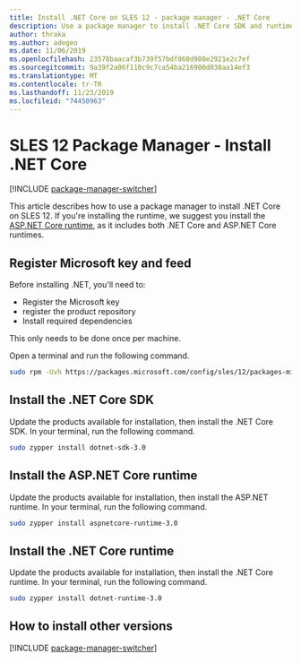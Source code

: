 ```yaml
---
title: Install .NET Core on SLES 12 - package manager - .NET Core
description: Use a package manager to install .NET Core SDK and runtime on SLES 12.
author: thraka
ms.author: adegeo
ms.date: 11/06/2019
ms.openlocfilehash: 23578baacaf3b739f57bdf860d980e2921e2c7ef
ms.sourcegitcommit: 9a39f2a06f110c9c7ca54ba216900d038aa14ef3
ms.translationtype: MT
ms.contentlocale: tr-TR
ms.lasthandoff: 11/23/2019
ms.locfileid: "74450963"
---
```

# <a name="sles-12-package-manager---install-net-core"></a>SLES 12 Package Manager - Install .NET Core

[!INCLUDE [package-manager-switcher](./includes/package-manager-switcher.md)]

This article describes how to use a package manager to install .NET Core on SLES 12. If you're installing the runtime, we suggest you install the [ASP.NET Core runtime](#install-the-aspnet-core-runtime), as it includes both .NET Core and ASP.NET Core runtimes.

## <a name="register-microsoft-key-and-feed"></a>Register Microsoft key and feed

Before installing .NET, you'll need to:

- Register the Microsoft key
- register the product repository
- Install required dependencies

This only needs to be done once per machine.

Open a terminal and run the following command.

```bash
sudo rpm -Uvh https://packages.microsoft.com/config/sles/12/packages-microsoft-prod.rpm
```

## <a name="install-the-net-core-sdk"></a>Install the .NET Core SDK

Update the products available for installation, then install the .NET Core SDK. In your terminal, run the following command.

```bash
sudo zypper install dotnet-sdk-3.0
```

## <a name="install-the-aspnet-core-runtime"></a>Install the ASP.NET Core runtime

Update the products available for installation, then install the ASP.NET runtime. In your terminal, run the following command.

```bash
sudo zypper install aspnetcore-runtime-3.0
```

## <a name="install-the-net-core-runtime"></a>Install the .NET Core runtime

Update the products available for installation, then install the .NET Core runtime. In your terminal, run the following command.

```bash
sudo zypper install dotnet-runtime-3.0
```

## <a name="how-to-install-other-versions"></a>How to install other versions

[!INCLUDE [package-manager-switcher](./includes/package-manager-heading-hack-pkgname.md)]
